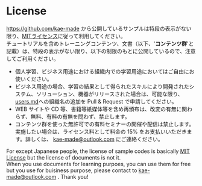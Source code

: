 # License  
https://github.com/kae-made から公開しているサンプルは特段の表示がない限り、[MITライセンス](https://choosealicense.com/licenses/mit/)に従って利用してください。  
チュートリアルを含めトレーニングコンテンツ、文書（以下、'<b>コンテンツ群</b>'と記載）は、特段の表示がない限り、以下の制限のもとに公開しているので、注意してご利用ください。  
- 個人学習、ビジネス用途における組織内での学習用途においてはご自由にお使いください。  
- ビジネス用途の場合、学習の結果として得られたスキルにより開発されたシステム、ソリューション、機器がリリースされた場合は、可能な限り、[users.md](users.md)への組織名の追加を Pull & Request で申請してください。 
- WEB サイトや CD 等、書籍等紙媒体等を含め再頒布は、改変の有無に関わらず、無料、有料の有無を問わず、禁止します。  
- コンテンツ群を使った無許可での有料セミナーの開催や配信は禁止します。実施したい場合は、ライセンス料として料金の 15% をお支払いいただきます。詳しくは、 [kae-made@outlook.com](mailto:kae-made@outlook.com) にご連絡ください。  


For except Japanese people, the license of sample codes is basically [MIT License](https://choosealicense.com/licenses/mit/) but the license of documents is not it.  
When you use documents for learning purpoes, you can use them for free but you use for buisiness purpose, please contact to [kae-made@outlook.com](mailto:kae-made@outlook.com) . Thank you!

